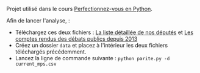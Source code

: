 Projet utilisé dans le cours [Perfectionnez-vous en Python]().

Afin de lancer l'analyse, :
- Téléchargez ces deux fichiers : [La liste détaillée de nos députés](http://www.nosdeputes.fr/deputes/enmandat/csv) et [Les comptes rendus des débats publics depuis 2013](http://data.assemblee-nationale.fr/static/openData/repository/15/vp/syceronbrut/SyceronBrut.xml.zip)
- Créez un dossier `data` et placez à l'intérieur les deux fichiers téléchargés précédemment.
- Lancez la ligne de commande suivante : `python parite.py -d current_mps.csv`
